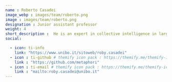 ```yaml
---
name : Roberto Casadei
image_webp : images/team/roberto.png
image : images/team/roberto.png
designation : Junior assistant professor
weight: 4
short_description :  He is an expert in collective intelligence in large-scale multi-agent systems. Together with Viroli, he is the main contributor to ScaFi and he is the main architect of aggregate process.
social:

  - icon: ti-info
    link: "https://www.unibo.it/sitoweb/roby.casadei"
  - icon : ti-github # themify icon pack : https://themify.me/themify-icons
    link : "https://github.com/metaphori"
  - icon : ti-email # themify icon pack : https://themify.me/themify-icons
    link : "mailto:roby.casadei@unibo.it"
---
```

